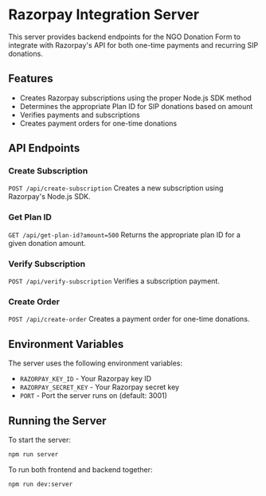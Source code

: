 # Razorpay Integration Server

This server provides backend endpoints for the NGO Donation Form to integrate with Razorpay's API for both one-time payments and recurring SIP donations.

## Features

- Creates Razorpay subscriptions using the proper Node.js SDK method
- Determines the appropriate Plan ID for SIP donations based on amount
- Verifies payments and subscriptions
- Creates payment orders for one-time donations

## API Endpoints

### Create Subscription
`POST /api/create-subscription`
Creates a new subscription using Razorpay's Node.js SDK.

### Get Plan ID
`GET /api/get-plan-id?amount=500`
Returns the appropriate plan ID for a given donation amount.

### Verify Subscription
`POST /api/verify-subscription`
Verifies a subscription payment.

### Create Order
`POST /api/create-order`
Creates a payment order for one-time donations.

## Environment Variables

The server uses the following environment variables:
- `RAZORPAY_KEY_ID` - Your Razorpay key ID
- `RAZORPAY_SECRET_KEY` - Your Razorpay secret key
- `PORT` - Port the server runs on (default: 3001)

## Running the Server

To start the server:
```bash
npm run server
```

To run both frontend and backend together:
```bash
npm run dev:server
```
